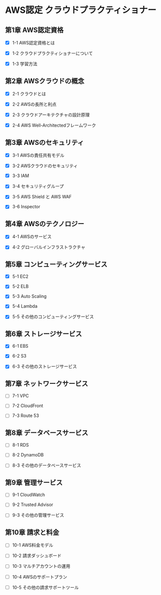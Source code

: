 # AWS認定 クラウドプラクティショナー

## 第1章 AWS認定資格

- [x] 1-1 AWS認定資格とは

- [x] 1-2 クラウドプラクティショナーについて

- [x] 1-3 学習方法

## 第2章 AWSクラウドの概念

- [x] 2-1 クラウドとは

- [x] 2-2 AWSの長所と利点

- [x] 2-3 クラウドアーキテクチャの設計原理

- [x] 2-4 AWS Well-Architectedフレームワーク

## 第3章 AWSのセキュリティ

- [x] 3-1 AWSの責任共有モデル

- [x] 3-2 AWSクラウドのセキュリティ

- [x] 3-3 IAM

- [x] 3-4 セキュリティグループ

- [x] 3-5 AWS Shield と AWS WAF

- [x] 3-6 Inspector

## 第4章 AWSのテクノロジー

- [x] 4-1 AWSのサービス

- [x] 4-2 グローバルインフラストラクチャ

## 第5章 コンピューティングサービス

- [x] 5-1 EC2

- [x] 5-2 ELB

- [x] 5-3 Auto Scaling

- [x] 5-4 Lambda

- [x] 5-5 その他のコンピューティングサービス

## 第6章 ストレージサービス

- [x] 6-1 EBS

- [x] 6-2 S3

- [x] 6-3 その他のストレージサービス

## 第7章 ネットワークサービス

- [ ] 7-1 VPC

- [ ] 7-2 CloudFront

- [ ] 7-3 Route 53

## 第8章 データベースサービス

- [ ] 8-1 RDS

- [ ] 8-2 DynamoDB

- [ ] 8-3 その他のデータベースサービス

## 第9章 管理サービス

- [ ] 9-1 CloudWatch

- [ ] 9-2 Trusted Advisor

- [ ] 9-3 その他の管理サービス

## 第10章 請求と料金

- [ ] 10-1 AWS料金モデル

- [ ] 10-2 請求ダッシュボード

- [ ] 10-3 マルチアカウントの運用

- [ ] 10-4 AWSのサポートプラン

- [ ] 10-5 その他の請求サポートツール
